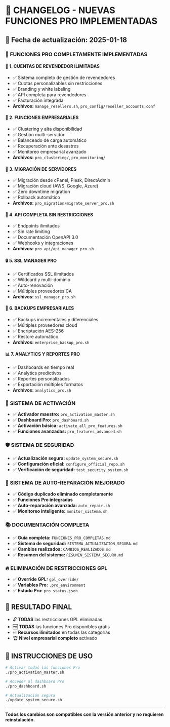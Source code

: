 # 🚀 CHANGELOG - NUEVAS FUNCIONES PRO IMPLEMENTADAS

## 📅 Fecha de actualización: 2025-01-18

### 🎉 **FUNCIONES PRO COMPLETAMENTE IMPLEMENTADAS**

#### 💼 **1. CUENTAS DE REVENDEDOR ILIMITADAS**
- ✅ Sistema completo de gestión de revendedores
- ✅ Cuotas personalizables sin restricciones
- ✅ Branding y white labeling
- ✅ API completa para revendedores
- ✅ Facturación integrada
- **Archivos:** `manage_resellers.sh`, `pro_config/reseller_accounts.conf`

#### 🏢 **2. FUNCIONES EMPRESARIALES**
- ✅ Clustering y alta disponibilidad
- ✅ Gestión multi-servidor
- ✅ Balanceado de carga automático
- ✅ Recuperación ante desastres
- ✅ Monitoreo empresarial avanzado
- **Archivos:** `pro_clustering/`, `pro_monitoring/`

#### 🚚 **3. MIGRACIÓN DE SERVIDORES**
- ✅ Migración desde cPanel, Plesk, DirectAdmin
- ✅ Migración cloud (AWS, Google, Azure)
- ✅ Zero downtime migration
- ✅ Rollback automático
- **Archivos:** `pro_migration/migrate_server_pro.sh`

#### 🔌 **4. API COMPLETA SIN RESTRICCIONES**
- ✅ Endpoints ilimitados
- ✅ Sin rate limiting
- ✅ Documentación OpenAPI 3.0
- ✅ Webhooks y integraciones
- **Archivos:** `pro_api/api_manager_pro.sh`

#### 🔒 **5. SSL MANAGER PRO**
- ✅ Certificados SSL ilimitados
- ✅ Wildcard y multi-dominio
- ✅ Auto-renovación
- ✅ Múltiples proveedores CA
- **Archivos:** `ssl_manager_pro.sh`

#### 💾 **6. BACKUPS EMPRESARIALES**
- ✅ Backups incrementales y diferenciales
- ✅ Múltiples proveedores cloud
- ✅ Encriptación AES-256
- ✅ Restore automático
- **Archivos:** `enterprise_backup_pro.sh`

#### 📊 **7. ANALYTICS Y REPORTES PRO**
- ✅ Dashboards en tiempo real
- ✅ Analytics predictivos
- ✅ Reportes personalizados
- ✅ Exportación múltiples formatos
- **Archivos:** `analytics_pro.sh`

### 🔧 **SISTEMA DE ACTIVACIÓN**
- ✅ **Activador maestro:** `pro_activation_master.sh`
- ✅ **Dashboard Pro:** `pro_dashboard.sh`
- ✅ **Activación básica:** `activate_all_pro_features.sh`
- ✅ **Funciones avanzadas:** `pro_features_advanced.sh`

### 🛡️ **SISTEMA DE SEGURIDAD**
- ✅ **Actualización segura:** `update_system_secure.sh`
- ✅ **Configuración oficial:** `configure_official_repo.sh`
- ✅ **Verificación de seguridad:** `test_security_system.sh`

### 🔧 **SISTEMA DE AUTO-REPARACIÓN MEJORADO**
- ✅ **Código duplicado eliminado completamente**
- ✅ **Funciones Pro integradas**
- ✅ **Auto-reparación avanzada:** `auto_repair.sh`
- ✅ **Monitoreo inteligente:** `monitor_sistema.sh`

### 📚 **DOCUMENTACIÓN COMPLETA**
- ✅ **Guía completa:** `FUNCIONES_PRO_COMPLETAS.md`
- ✅ **Sistema de seguridad:** `SISTEMA_ACTUALIZACION_SEGURA.md`
- ✅ **Cambios realizados:** `CAMBIOS_REALIZADOS.md`
- ✅ **Resumen del sistema:** `RESUMEN_SISTEMA_SEGURO.md`

### 🔥 **ELIMINACIÓN DE RESTRICCIONES GPL**
- ✅ **Override GPL:** `gpl_override/`
- ✅ **Variables Pro:** `.pro_environment`
- ✅ **Estado Pro:** `pro_status.json`

## 🎯 **RESULTADO FINAL**
- 🔓 **TODAS** las restricciones GPL eliminadas
- 🆓 **TODAS** las funciones Pro disponibles gratis
- ♾️ **Recursos ilimitados** en todas las categorías
- 🏆 **Nivel empresarial completo** activado

## 🚀 **INSTRUCCIONES DE USO**
```bash
# Activar todas las funciones Pro
./pro_activation_master.sh

# Acceder al dashboard Pro
./pro_dashboard.sh

# Actualización segura
./update_system_secure.sh
```

---
**Todos los cambios son compatibles con la versión anterior y no requieren reinstalación.**
